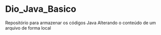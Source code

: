 # Dio_Java_Basico
Repositório para armazenar os códigos Java 
Alterando o conteúdo de um arquivo de forma local
 

